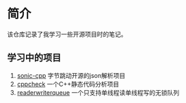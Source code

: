 # 简介
该仓库记录了我学习一些开源项目时的笔记。
## 学习中的项目
1. [sonic-cpp](https://github.com/bytedance/sonic-cpp) 字节跳动开源的json解析项目
2. [cppcheck](https://github.com/danmar/cppcheck) 一个C++静态代码分析项目
3. [readerwriterqueue](https://github.com/cameron314/readerwriterqueue) 一个只支持单线程读单线程写的无锁队列
